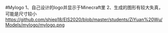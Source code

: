 #Mylogo
 1、自己设计的logo并显示于Minecraft里
 2、生成的图形有较大失真，可能是尺寸较小
https://github.com/shiep18/EIS2020/blob/master/students/ZiYuan%20Wu/Models/mylogo/mylogo.png
